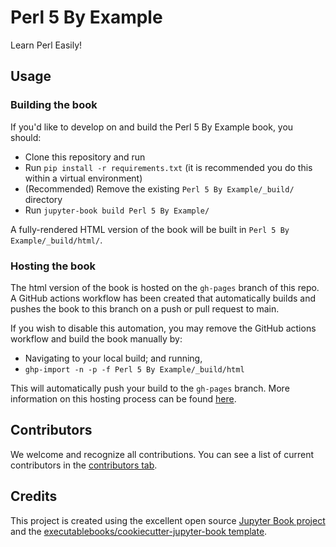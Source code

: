 # Perl 5 By Example

Learn Perl Easily!

## Usage

### Building the book

If you'd like to develop on and build the Perl 5 By Example book, you should:

- Clone this repository and run
- Run `pip install -r requirements.txt` (it is recommended you do this within a virtual environment)
- (Recommended) Remove the existing `Perl 5 By Example/_build/` directory
- Run `jupyter-book build Perl 5 By Example/`

A fully-rendered HTML version of the book will be built in `Perl 5 By Example/_build/html/`.

### Hosting the book

The html version of the book is hosted on the `gh-pages` branch of this repo. A GitHub actions workflow has been created that automatically builds and pushes the book to this branch on a push or pull request to main.

If you wish to disable this automation, you may remove the GitHub actions workflow and build the book manually by:

- Navigating to your local build; and running,
- `ghp-import -n -p -f Perl 5 By Example/_build/html`

This will automatically push your build to the `gh-pages` branch. More information on this hosting process can be found [here](https://jupyterbook.org/publish/gh-pages.html#manually-host-your-book-with-github-pages).

## Contributors

We welcome and recognize all contributions. You can see a list of current contributors in the [contributors tab](https://github.com/medined/perl_5_by_example/graphs/contributors).

## Credits

This project is created using the excellent open source [Jupyter Book project](https://jupyterbook.org/) and the [executablebooks/cookiecutter-jupyter-book template](https://github.com/executablebooks/cookiecutter-jupyter-book).
